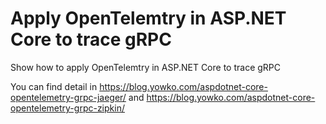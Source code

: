# Apply OpenTelemtry in ASP.NET Core to trace gRPC

Show how to apply OpenTelemtry in ASP.NET Core to trace gRPC

You can find detail in https://blog.yowko.com/aspdotnet-core-opentelemetry-grpc-jaeger/ and https://blog.yowko.com/aspdotnet-core-opentelemetry-grpc-zipkin/
